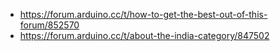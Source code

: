 - https://forum.arduino.cc/t/how-to-get-the-best-out-of-this-forum/852570
- https://forum.arduino.cc/t/about-the-india-category/847502
